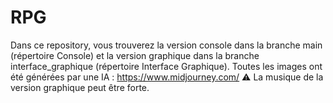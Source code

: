 # RPG

Dans ce repository, vous trouverez la version console dans la branche main (répertoire Console) et la version graphique dans la branche interface_graphique (répertoire Interface Graphique). Toutes les images ont été générées par une IA : https://www.midjourney.com/
 ⚠ La musique de la version graphique peut être forte. 
